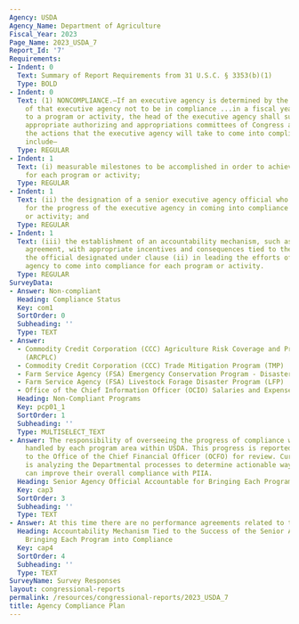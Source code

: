 ```yaml
---
Agency: USDA
Agency_Name: Department of Agriculture
Fiscal_Year: 2023
Page_Name: 2023_USDA_7
Report_Id: '7'
Requirements:
- Indent: 0
  Text: Summary of Report Requirements from 31 U.S.C. § 3353(b)(1)
  Type: BOLD
- Indent: 0
  Text: (1) NONCOMPLIANCE.—If an executive agency is determined by the Inspector General
    of that executive agency not to be in compliance ...in a fiscal year with respect
    to a program or activity, the head of the executive agency shall submit to the
    appropriate authorizing and appropriations committees of Congress a plan describing
    the actions that the executive agency will take to come into compliance. The plan...shall
    include—
  Type: REGULAR
- Indent: 1
  Text: (i) measurable milestones to be accomplished in order to achieve compliance
    for each program or activity;
  Type: REGULAR
- Indent: 1
  Text: (ii) the designation of a senior executive agency official who shall be accountable
    for the progress of the executive agency in coming into compliance for each program
    or activity; and
  Type: REGULAR
- Indent: 1
  Text: (iii) the establishment of an accountability mechanism, such as a performance
    agreement, with appropriate incentives and consequences tied to the success of
    the official designated under clause (ii) in leading the efforts of the executive
    agency to come into compliance for each program or activity.
  Type: REGULAR
SurveyData:
- Answer: Non-compliant
  Heading: Compliance Status
  Key: com1
  SortOrder: 0
  Subheading: ''
  Type: TEXT
- Answer:
  - Commodity Credit Corporation (CCC) Agriculture Risk Coverage and Price Loss Coverage
    (ARCPLC)
  - Commodity Credit Corporation (CCC) Trade Mitigation Program (TMP)
  - Farm Service Agency (FSA) Emergency Conservation Program - Disasters (ECP-Disasters)
  - Farm Service Agency (FSA) Livestock Forage Disaster Program (LFP)
  - Office of the Chief Information Officer (OCIO) Salaries and Expenses
  Heading: Non-Compliant Programs
  Key: pcp01_1
  SortOrder: 1
  Subheading: ''
  Type: MULTISELECT_TEXT
- Answer: The responsibility of overseeing the progress of compliance with PIIA is
    handled by each program area within USDA. This progress is reported regularly
    to the Office of the Chief Financial Officer (OCFO) for review. Currently, OCFO
    is analyzing the Departmental processes to determine actionable ways that USDA
    can improve their overall compliance with PIIA.
  Heading: Senior Agency Official Accountable for Bringing Each Program into Compliance
  Key: cap3
  SortOrder: 3
  Subheading: ''
  Type: TEXT
- Answer: At this time there are no performance agreements related to this topic.
  Heading: Accountability Mechanism Tied to the Success of the Senior Agency Official
    Bringing Each Program into Compliance
  Key: cap4
  SortOrder: 4
  Subheading: ''
  Type: TEXT
SurveyName: Survey Responses
layout: congressional-reports
permalink: /resources/congressional-reports/2023_USDA_7
title: Agency Compliance Plan
---
```


